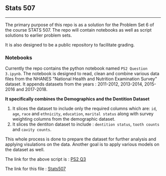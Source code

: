 ## Stats 507
-------------------
The primary purpose of this repo is as a solution for the Problem Set 6 of the course STATS 507. The repo will contain notebooks as well as script solutions to earlier problem sets.

It is also designed to be a public repository to facilitate grading.

### Notebooks

Currently the repo contains the python notebook named `PS2 Question 3.ipynb`.
The notebook is designed to read, clean and combine various data files from the NHANES "National Health and Nutrition Examination Survey" dataset. It appends datasets from the years : 2011-2012, 2013-2014, 2015-2016 and 2017-2018. 

**It specifically combines the Demographics and the Dentition Dataset**

1. It slices the dataset to include only the required columns which are: `id`, `age`, `race` and `ethnicity`, `education`, `marital status` along with survey weighting columns from the demographic dataset. 
2. It slices the dentiton dataset to include : `dentition status`, `tooth counts` and `cavity counts`.

This whole process is done to prepare the dataset for further analysis and applying visulations on the data. Another goal is to apply various models on the dataset as well.

The link for the above script is : [PS2 Q3](/Users/anuraagramesh/Documents/Python-Codes/Stats-507/Github-Stats507/Stats507/PS2-Question-3.ipynb)

The link for this file : [Stats507](/Users/anuraagramesh/Documents/Python-Codes/Stats-507/Github-Stats507/Stats507)

